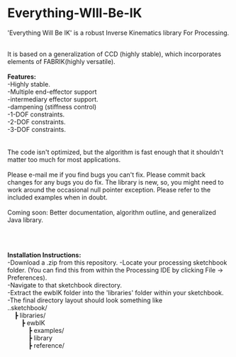 # Everything-WIll-Be-IK
'Everything Will Be IK' is a robust Inverse Kinematics library For Processing. 
</br></br>

It is based on a generalization of CCD (highly stable), which incorporates elements of FABRIK(highly versatile). 
</br></br>
<b>Features:</b></br>
-Highly stable.</br>
-Multiple end-effector support</br>
-intermediary effector support.</br>
-dampening (stiffness control)</br>
-1-DOF constraints.</br>
-2-DOF constraints. </br>
-3-DOF constraints.</br>
</br>
</br>
The code isn't optimized, but the algorithm is fast enough that it shouldn't matter too much for most applications. 
</br>
</br>
Please e-mail me if you find bugs you can't fix. Please commit back changes for any bugs you do fix. 
The library is new, so, you might need to work around the occasional null pointer exception.
Please refer to the included examples when in doubt.
</br>
</br>
Coming soon: Better documentation, algorithm outline, and generalized Java library. 

<br></br>

<b>Installation Instructions:</b></br>
-Download a .zip from this repository. 
-Locate your processing sketchbook folder. (You can find this from within the Processing IDE by clicking File -> Preferences). </br>
-Navigate to that sketchbook directory.<br>
-Extract the ewbIK folder into the 'libraries' folder within your sketchbook.<br>
-The final directory layout should look something like<br>
..sketchbook/<br>
&nbsp;&nbsp;&nbsp;&nbsp;┣ libraries/<br>
&nbsp;&nbsp;&nbsp;&nbsp;&nbsp;&nbsp;&nbsp;&nbsp;┣ ewbIK</br>
&nbsp;&nbsp;&nbsp;&nbsp;&nbsp;&nbsp;&nbsp;&nbsp;&nbsp;&nbsp;&nbsp;&nbsp;┣ examples/<br>
&nbsp;&nbsp;&nbsp;&nbsp;&nbsp;&nbsp;&nbsp;&nbsp;&nbsp;&nbsp;&nbsp;&nbsp;┣ library</br>
&nbsp;&nbsp;&nbsp;&nbsp;&nbsp;&nbsp;&nbsp;&nbsp;&nbsp;&nbsp;&nbsp;&nbsp;┣ reference/</br>







